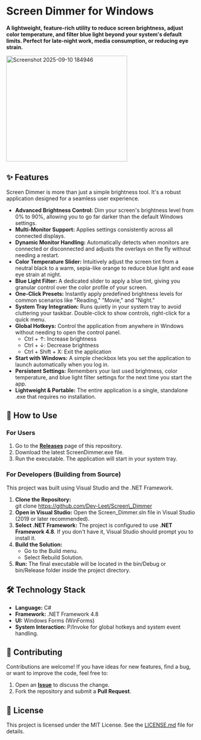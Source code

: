 # **Screen Dimmer for Windows**

**A lightweight, feature-rich utility to reduce screen brightness, adjust color temperature, and filter blue light beyond your system's default limits. Perfect for late-night work, media consumption, or reducing eye strain.**

<img width="320" height="280" alt="Screenshot 2025-09-10 184946" src="https://github.com/user-attachments/assets/80b24f88-74a7-4cef-a13d-81c116906b02" />


## **✨ Features**

Screen Dimmer is more than just a simple brightness tool. It's a robust application designed for a seamless user experience.

* **Advanced Brightness Control:** Dim your screen's brightness level from 0% to 90%, allowing you to go far darker than the default Windows settings.  
* **Multi-Monitor Support:** Applies settings consistently across all connected displays.  
* **Dynamic Monitor Handling:** Automatically detects when monitors are connected or disconnected and adjusts the overlays on the fly without needing a restart.  
* **Color Temperature Slider:** Intuitively adjust the screen tint from a neutral black to a warm, sepia-like orange to reduce blue light and ease eye strain at night.  
* **Blue Light Filter:** A dedicated slider to apply a blue tint, giving you granular control over the color profile of your screen.  
* **One-Click Presets:** Instantly apply predefined brightness levels for common scenarios like "Reading," "Movie," and "Night."  
* **System Tray Integration:** Runs quietly in your system tray to avoid cluttering your taskbar. Double-click to show controls, right-click for a quick menu.  
* **Global Hotkeys:** Control the application from anywhere in Windows without needing to open the control panel.  
  * Ctrl \+ ↑: Increase brightness  
  * Ctrl \+ ↓: Decrease brightness  
  * Ctrl \+ Shift \+ X: Exit the application  
* **Start with Windows:** A simple checkbox lets you set the application to launch automatically when you log in.  
* **Persistent Settings:** Remembers your last used brightness, color temperature, and blue light filter settings for the next time you start the app.  
* **Lightweight & Portable:** The entire application is a single, standalone .exe that requires no installation.

## **🚀 How to Use**

### **For Users**

1. Go to the [**Releases**](https://github.com/Dev-Leet/Screen_Dimmer/releases) page of this repository.  
2. Download the latest ScreenDimmer.exe file.  
3. Run the executable. The application will start in your system tray.

### **For Developers (Building from Source)**

This project was built using Visual Studio and the .NET Framework.

1. **Clone the Repository:**  
   git clone https://github.com/Dev-Leet/Screen\_Dimmer  
2. **Open in Visual Studio:** Open the Screen\_Dimmer.sln file in Visual Studio (2019 or later recommended).  
3. **Select .NET Framework:** The project is configured to use **.NET Framework 4.8**. If you don't have it, Visual Studio should prompt you to install it.  
4. **Build the Solution:**  
   * Go to the Build menu.  
   * Select Rebuild Solution.  
5. **Run:** The final executable will be located in the bin/Debug or bin/Release folder inside the project directory.

## **🛠️ Technology Stack**

* **Language:** C\#  
* **Framework:** .NET Framework 4.8  
* **UI:** Windows Forms (WinForms)  
* **System Interaction:** P/Invoke for global hotkeys and system event handling.

## **🤝 Contributing**

Contributions are welcome\! If you have ideas for new features, find a bug, or want to improve the code, feel free to:

1. Open an [**Issue**](https://github.com/Dev-Leet/Screen_Dimmer/issues) to discuss the change.  
2. Fork the repository and submit a **Pull Request**.

## **📄 License**

This project is licensed under the MIT License. See the [LICENSE.md](https://github.com/Dev-Leet/Screen_Dimmer/blob/master/LICENSE) file for details.
